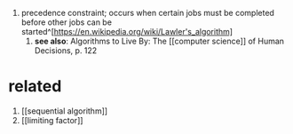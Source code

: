 1. precedence constraint; occurs when certain jobs must be completed before other jobs can be started^[https://en.wikipedia.org/wiki/Lawler's_algorithm]
	1. **see also**: Algorithms to Live By: The [[computer science]] of Human Decisions, p. 122

# related
1. [[sequential algorithm]]
2. [[limiting factor]]